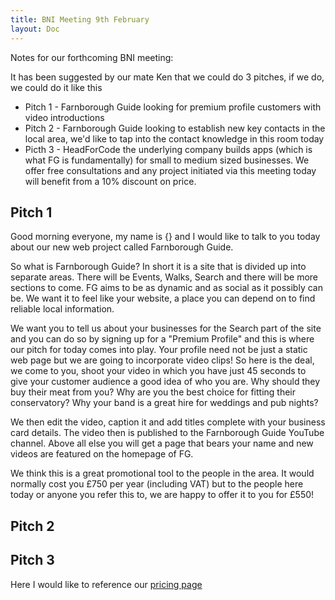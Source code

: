 ```yaml
---
title: BNI Meeting 9th February
layout: Doc
---
```


Notes for our forthcoming BNI meeting:

It has been suggested by our mate Ken that we could do 3 pitches, if we do, we could do it like this

* Pitch 1 - Farnborough Guide looking for premium profile customers with video introductions
* Pitch 2 - Farnborough Guide looking to establish new key contacts in the local area, we'd like to tap into the contact knowledge in this room today
* Picth 3 - HeadForCode the underlying company builds apps (which is what FG is fundamentally) for small to medium sized businesses. We offer free consultations and any project initiated via this meeting today will benefit from a 10% discount on price.

## Pitch 1

Good morning everyone, my name is {} and I would like to talk to you today about our new web project called Farnborough Guide. 

So what is Farnborough Guide? In short it is a site that is divided up into separate areas. There will be Events, Walks, Search and there will be more sections to come. FG aims to be as dynamic and as social as it possibly can be. We want it to feel like your website, a place you can depend on to find reliable local information. 

We want you to tell us about your businesses for the Search part of the site and you can do so by signing up for a "Premium Profile" and this is where our pitch for today comes into play. Your profile need not be just a static web page but we are going to incorporate video clips! So here is the deal, we come to you, shoot your video in which you have just 45 seconds to give your customer audience a good idea of who you are. Why should they buy their meat from you? Why are you the best choice for fitting their conservatory? Why your band is a great hire for weddings and pub nights?

We then edit the video, caption it and add titles complete with your business card details. The video then is published to the Farnborough Guide YouTube channel. Above all else you will get a page that bears your name and new videos are featured on the homepage of FG.

We think this is a great promotional tool to the people in the area. It would normally cost you £750 per year (including VAT) but to the people here today or anyone you refer this to, we are happy to offer it to you for £550!

## Pitch 2

## Pitch 3

Here I would like to reference our [pricing page](/pricing)